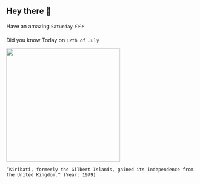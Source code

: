 ## Hey there 👋
Have an amazing `Saturday` ⚡⚡⚡

Did you know Today on `12th of July`
 
 [<img src="https://upload.wikimedia.org/wikipedia/commons/3/3f/Flag_of_the_Gilbert_and_Ellice_Islands_%281937%E2%80%931976%29.svg" width="300" />](https://history.state.gov/countries/kiribati#:~:text=The%20United%20States%20recognized%20the,under%20the%20name%20of%20Kiribati.) 
 ```
“Kiribati, formerly the Gilbert Islands, gained its independence from the United Kingdom.” (Year: 1979)
```
